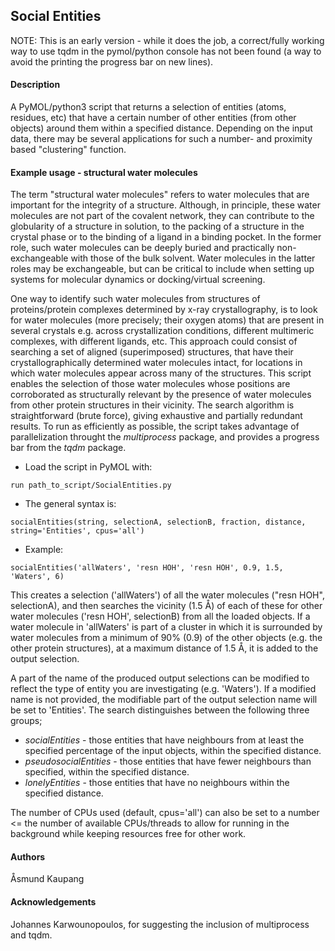 
## **Social Entities**
NOTE: This is an early version - while it does the job, a correct/fully working way to use tqdm in the pymol/python console has not been found (a way to avoid the printing the progress bar on new lines).

#### **Description**

A PyMOL/python3 script that returns a selection of entities (atoms, residues, etc) that have a certain number of other entities (from other objects) around them within a specified distance. Depending on the input data, there may be several applications for such a number- and proximity based "clustering" function.

#### **Example usage - structural water molecules**

The term "structural water molecules" refers to water molecules that are important for the integrity of a structure. Although, in principle, these water molecules are not part of the covalent network, they can contribute to the globularity of a structure in solution, to the packing of a structure in the crystal phase or to the binding of a ligand in a binding pocket. In the former role, such water molecules can be deeply buried and practically non-exchangeable with those of the bulk solvent. Water molecules in the latter roles may be exchangeable, but can be critical to include when setting up systems for molecular dynamics or docking/virtual screening.

One way to identify such water molecules from structures of proteins/protein complexes determined by x-ray crystallography, is to look for water molecules (more precisely; their oxygen atoms) that are present in several crystals e.g. across crystallization conditions, different multimeric complexes, with different ligands, etc. This approach could consist of searching a set of aligned (superimposed) structures, that have their crystallographically determined water molecules intact, for locations in which water molecules appear across many of the structures. This script enables the selection of those water molecules whose positions are corroborated as structurally relevant by the presence of water molecules from other protein structures in their vicinity. The search algorithm is straightforward (brute force), giving exhaustive and partially redundant results. To run as efficiently as possible, the script takes advantage of parallelization throught the *multiprocess* package, and provides a progress bar from the *tqdm* package.

- Load the script in PyMOL with:

`run path_to_script/SocialEntities.py`

- The general syntax is:

`socialEntities(string, selectionA, selectionB, fraction, distance, string='Entities', cpus='all')`
                             
- Example:

`socialEntities('allWaters', 'resn HOH', 'resn HOH', 0.9, 1.5, 'Waters', 6)`

This creates a selection ('allWaters') of all the water molecules ("resn HOH", selectionA), and then searches the vicinity (1.5 Å) of each of these for other water molecules ('resn HOH', selectionB) from all the loaded objects. If a 
water molecule in 'allWaters' is part of a cluster in which it is surrounded by water molecules from a  minimum of 90% (0.9) of the other objects (e.g. the other protein structures), at a maximum distance of 1.5 Å, it is added to the output selection.

A part of the name of the produced output selections can be modified to reflect the type of entity you are investigating (e.g. 'Waters'). If a modified name is not provided, the modifiable part of the output selection name will be set to 'Entities'. The search distinguishes between the following three groups;

- *socialEntities* - those entities that have neighbours from at least the specified percentage of the input objects, within the specified distance.
- *pseudosocialEntities* - those entities that have fewer neighbours than specified, within the specified distance.
- *lonelyEntities* - those entities that have no neighbours within the specified distance.
                        
The number of CPUs used (default, cpus='all') can also be set to a number <= the number of available CPUs/threads to allow for running in the background while keeping resources free for other work.


#### **Authors**

Åsmund Kaupang
 
#### **Acknowledgements**
 
Johannes Karwounopoulos, for suggesting the inclusion of multiprocess and tqdm.
